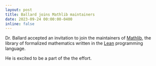 ```yaml
---
layout: post
title: Ballard joins Mathlib maintainers
date: 2023-09-24 00:00:00-0400
inline: false
---
```


Dr. Ballard accepted an invitation to join the maintainers of
[Mathlib](https://leanprover-community.github.io),
the library of formalized mathematics written in the
[Lean](https://lean-lang.org) programming language.

He is excited to be a part of the the effort.
